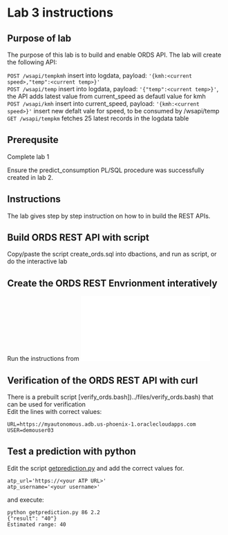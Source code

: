 # Lab 3 instructions

## Purpose of lab

The purpose of this lab is to build and enable ORDS API.
The lab will create the following API:

`POST /wsapi/tempkmh`    insert into logdata, payload: `'{kmh:<current speed>,"temp":<current temp>}'`  
`POST /wsapi/temp`    insert into logdata, payload: `'{"temp":<current temp>}'`, the API adds latest value from current_speed as defautl value for kmh  
`POST /wsapi/kmh`  insert into current_speed, payload: `'{kmh:<current speed>}'` insert new defalt vale for speed, to be consumed by /wsapi/temp  
`GET /wsapi/tempkm` fetches 25 latest records in the logdata table  

## Prerequsite

Complete lab 1

Ensure the predict_consumption PL/SQL procedure was successfully created in lab 2.

## Instructions

The lab gives step by step instruction on how to in build the REST APIs.

## Build ORDS REST API with script

Copy/paste the script create_ords.sql [](../files/create_ords.sql) into dbactions, and run as script, or do the interactive lab

## Create the ORDS REST Envrionment interatively

Run the instructions from ![Instructions](ords.md)

## Verification of the ORDS REST API with curl

There is a prebuilt script [verify_ords.bash])../files/verify_ords.bash) that can be used for verification  
Edit the lines with correct values:  

```
URL=https://myautonomous.adb.us-phoenix-1.oraclecloudapps.com
USER=demouser03
```

## Test a prediction with python

Edit the script [getprediction.py](../files/getprediction.py) and add the correct values for.  

```
atp_url='https://<your ATP URL>'
atp_username='<your username>'
```
and execute:
```
python getprediction.py 86 2.2
{"result": "40"}
Estimated range: 40
```

